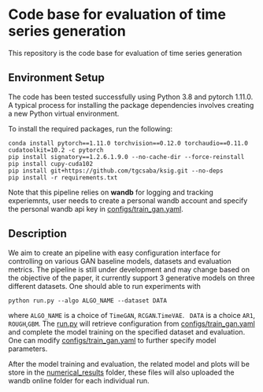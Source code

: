 Code base for evaluation of time series generation 
========================================

This repository is the code base for evaluation of time series generation 

## Environment Setup
The code has been tested successfully using Python 3.8 and pytorch 1.11.0. A typical process for installing the package dependencies involves creating a new Python virtual environment.

To install the required packages, run the following:
```console
conda install pytorch==1.11.0 torchvision==0.12.0 torchaudio==0.11.0 cudatoolkit=10.2 -c pytorch
pip install signatory==1.2.6.1.9.0 --no-cache-dir --force-reinstall
pip install cupy-cuda102
pip install git+https://github.com/tgcsaba/ksig.git --no-deps
pip install -r requirements.txt
```
Note that this pipeline relies on **wandb** for logging and tracking experiemnts, user needs to create a personal wandb account and specify the personal wandb api key in [configs/train_gan.yaml](configs/train_gan.yaml). 


## Description 

 We aim to create an pipeline with easy configuration interface for controlling on various GAN baseline models, datasets and evaluation metrics. The pipeline is still under development and may change based on the objective of the paper, it currently support 3 generative models on three different datasets. 
 One should able to run experiments with
 
 ```console
 python run.py --algo ALGO_NAME --dataset DATA
 ```
 where `ALGO_NAME` is a choice of `TimeGAN`, `RCGAN`.`TimeVAE`. ` DATA` is a choice `AR1`, `ROUGH`,`GBM`.
 The [run.py](run.py) will retrieve configuration from [configs/train_gan.yaml](configs/train_gan.yaml) and complete the model training on the specified dataset and evaluation. One can modify [configs/train_gan.yaml](configs/train_gan.yaml) to further specify model parameters.
 

After the model training and evaluation, the related model and plots will be store in the [numerical_results](numerical_results) folder, these files will also uploaded the wandb online folder for each individual run. 
 